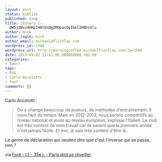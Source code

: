 ```yaml
---
layout: post
status: publish
published: true
title: !binary |-
  QW5jZWxvdHRpIHNlbnQgZMOpasOgIGxlIHNhcGlu
author: mick
author_login: mick
author_email: mickael@flochlay.com
wordpress_id: 1506
wordpress_url: http://morningcoffee.mickaelflochlay.com/?p=1506
date: 2012-05-02 11:51:08.000000000 +02:00
categories:
- Sport
tags:
- PSG
- Carlo Ancelotti
- foot
comments: []
---
```

Carlo Ancelotti :
<blockquote>On a changé beaucoup de joueurs, de méthodes d'entraînement. Il nous faut du temps. Mais en 2012-2013, nous serons compétitifs au niveau national et aussi au niveau européen, explique l'Italien. Le club est très content de mon travail car ils savent que la première année n'est jamais facile. Et moi, je suis très content d'être là.</blockquote>
Le genre de déclaration qui veulent dire que c'est l'inverse qui se passe, non ?

via <a href="http://www.lequipe.fr/Football/Actualites/Paris-doit-se-reveiller/280847">Foot - L1 - 35e j. - Paris doit se réveiller</a>.
